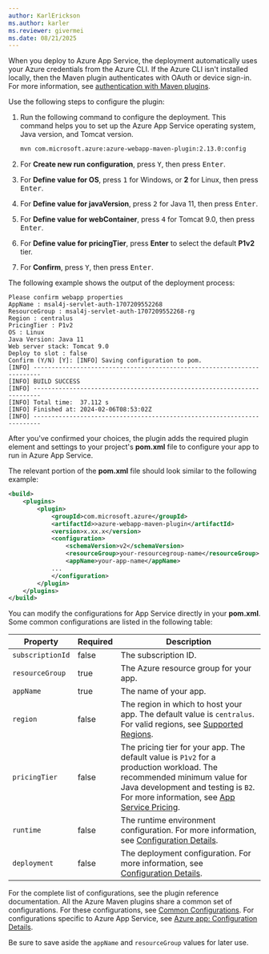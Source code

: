 ```yaml
---
author: KarlErickson
ms.author: karler
ms.reviewer: givermei
ms.date: 08/21/2025
---
```


When you deploy to Azure App Service, the deployment automatically uses your Azure credentials from the Azure CLI. If the Azure CLI isn't installed locally, then the Maven plugin authenticates with OAuth or device sign-in. For more information, see [authentication with Maven plugins](https://github.com/microsoft/azure-maven-plugins/wiki/Authentication).

Use the following steps to configure the plugin:

1. Run the following command to configure the deployment. This command helps you to set up the Azure App Service operating system, Java version, and Tomcat version.

   ```bash
   mvn com.microsoft.azure:azure-webapp-maven-plugin:2.13.0:config
   ```

1. For **Create new run configuration**, press <kbd>Y</kbd>, then press <kbd>Enter</kbd>.

1. For **Define value for OS**, press <kbd>1</kbd> for Windows, or **2** for Linux, then press <kbd>Enter</kbd>.

1. For **Define value for javaVersion**, press <kbd>2</kbd> for Java 11, then press <kbd>Enter</kbd>.

1. For **Define value for webContainer**, press <kbd>4</kbd> for Tomcat 9.0, then press <kbd>Enter</kbd>.

1. For **Define value for pricingTier**, press **Enter** to select the default **P1v2** tier.

1. For **Confirm**, press <kbd>Y</kbd>, then press <kbd>Enter</kbd>.

The following example shows the output of the deployment process:

```output
Please confirm webapp properties
AppName : msal4j-servlet-auth-1707209552268
ResourceGroup : msal4j-servlet-auth-1707209552268-rg
Region : centralus
PricingTier : P1v2
OS : Linux
Java Version: Java 11
Web server stack: Tomcat 9.0
Deploy to slot : false
Confirm (Y/N) [Y]: [INFO] Saving configuration to pom.
[INFO] ------------------------------------------------------------------------
[INFO] BUILD SUCCESS
[INFO] ------------------------------------------------------------------------
[INFO] Total time:  37.112 s
[INFO] Finished at: 2024-02-06T08:53:02Z
[INFO] ------------------------------------------------------------------------
```

After you've confirmed your choices, the plugin adds the required plugin element and settings to your project's **pom.xml** file to configure your app to run in Azure App Service.

The relevant portion of the **pom.xml** file should look similar to the following example:

```xml
<build>
    <plugins>
        <plugin>
            <groupId>com.microsoft.azure</groupId>
            <artifactId>>azure-webapp-maven-plugin</artifactId>
            <version>x.xx.x</version>
            <configuration>
                <schemaVersion>v2</schemaVersion>
                <resourceGroup>your-resourcegroup-name</resourceGroup>
                <appName>your-app-name</appName>
            ...
            </configuration>
        </plugin>
    </plugins>
</build>
```

You can modify the configurations for App Service directly in your **pom.xml**. Some common configurations are listed in the following table:

| Property         | Required | Description                                                                                                                                                                                                                                                                        |
|------------------|----------|------------------------------------------------------------------------------------------------------------------------------------------------------------------------------------------------------------------------------------------------------------------------------------|
| `subscriptionId` | false    | The subscription ID.                                                                                                                                                                                                                                                               |
| `resourceGroup`  | true     | The Azure resource group for your app.                                                                                                                                                                                                                                             |
| `appName`        | true     | The name of your app.                                                                                                                                                                                                                                                              |
| `region`         | false    | The region in which to host your app. The default value is `centralus`. For valid regions, see [Supported Regions](https://azure.microsoft.com/global-infrastructure/services/?products=app-service).                                                                              |
| `pricingTier`    | false    | The pricing tier for your app. The default value is `P1v2` for a production workload. The recommended minimum value for Java development and testing is `B2`. For more information, see [App Service Pricing](https://azure.microsoft.com/pricing/details/app-service/linux/). |
| `runtime`        | false    | The runtime environment configuration. For more information, see [Configuration Details](https://github.com/microsoft/azure-maven-plugins/wiki/Azure-Web-App:-Configuration-Details).                                                                                              |
| `deployment`     | false    | The deployment configuration. For more information, see [Configuration Details](https://github.com/microsoft/azure-maven-plugins/wiki/Azure-Web-App:-Configuration-Details).                                                                                                       |

For the complete list of configurations, see the plugin reference documentation. All the Azure Maven plugins share a common set of configurations. For these configurations, see [Common Configurations](https://github.com/microsoft/azure-maven-plugins/wiki/Common-Configuration). For configurations specific to Azure App Service, see [Azure app: Configuration Details](https://github.com/microsoft/azure-maven-plugins/wiki/Azure-Web-App:-Configuration-Details).

Be sure to save aside the `appName` and `resourceGroup` values for later use.
